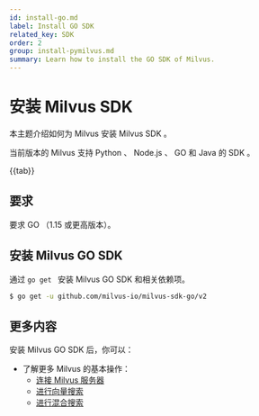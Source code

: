```yaml
---
id: install-go.md
label: Install GO SDK
related_key: SDK
order: 2
group: install-pymilvus.md
summary: Learn how to install the GO SDK of Milvus.
---
```


# 安装 Milvus SDK




本主题介绍如何为 Milvus 安装 Milvus SDK 。

当前版本的 Milvus 支持 Python 、 Node.js 、 GO 和 Java 的 SDK 。

{{tab}}

## 要求

要求 GO （1.15 或更高版本）。

## 安装 Milvus GO SDK

通过 `go get ` 安装 Milvus GO SDK 和相关依赖项。

```bash
$ go get -u github.com/milvus-io/milvus-sdk-go/v2
```

## 更多内容

安装 Milvus GO SDK 后，你可以：

- 了解更多 Milvus 的基本操作：
  - [连接 Milvus 服务器](manage_connection.md)
  - [进行向量搜索](search.md)
  - [进行混合搜索](hybridsearch.md)

